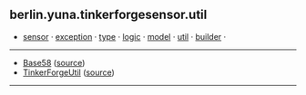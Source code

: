 
## berlin.yuna.tinkerforgesensor.util
* [sensor](https://github.com/YunaBraska/tinkerforge-sensor/blob/master/readmeDoc/berlin/yuna/tinkerforgesensor/model/sensor/README.md) · [exception](https://github.com/YunaBraska/tinkerforge-sensor/blob/master/readmeDoc/berlin/yuna/tinkerforgesensor/model/exception/README.md) · [type](https://github.com/YunaBraska/tinkerforge-sensor/blob/master/readmeDoc/berlin/yuna/tinkerforgesensor/model/type/README.md) · [logic](https://github.com/YunaBraska/tinkerforge-sensor/blob/master/readmeDoc/berlin/yuna/tinkerforgesensor/logic/README.md) · [model](https://github.com/YunaBraska/tinkerforge-sensor/blob/master/readmeDoc/berlin/yuna/tinkerforgesensor/model/README.md) · [util](https://github.com/YunaBraska/tinkerforge-sensor/blob/master/readmeDoc/berlin/yuna/tinkerforgesensor/util/README.md) · [builder](https://github.com/YunaBraska/tinkerforge-sensor/blob/master/readmeDoc/berlin/yuna/tinkerforgesensor/model/builder/README.md) · 
---
* [Base58](https://github.com/YunaBraska/tinkerforge-sensor/blob/master/readmeDoc/berlin/yuna/tinkerforgesensor/util/Base58.md) ([source](https://github.com/YunaBraska/tinkerforge-sensor/blob/master/src/main/java/berlin/yuna/tinkerforgesensor/util/Base58.java))
* [TinkerForgeUtil](https://github.com/YunaBraska/tinkerforge-sensor/blob/master/readmeDoc/berlin/yuna/tinkerforgesensor/util/TinkerForgeUtil.md) ([source](https://github.com/YunaBraska/tinkerforge-sensor/blob/master/src/main/java/berlin/yuna/tinkerforgesensor/util/TinkerForgeUtil.java))
---
